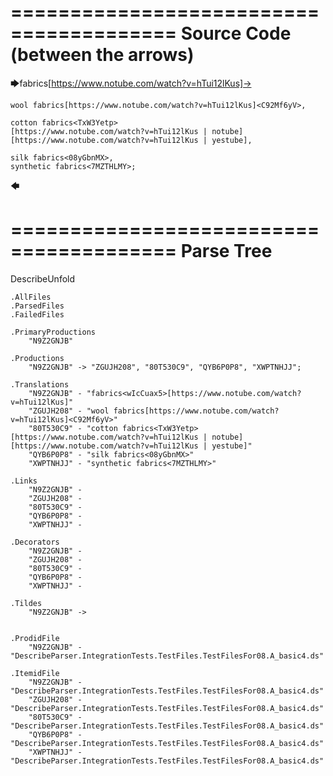 ========================================
Source Code (between the arrows)
========================================

🡆fabrics<wIcCuax5>[https://www.notube.com/watch?v=hTui12lKus]->

    wool fabrics[https://www.notube.com/watch?v=hTui12lKus]<C92Mf6yV>,
	
    cotton fabrics<TxW3Yetp>
	[https://www.notube.com/watch?v=hTui12lKus | notube]
	[https://www.notube.com/watch?v=hTui12lKus | yestube],

    silk fabrics<08yGbnMX>,
    synthetic fabrics<7MZTHLMY>;
🡄

========================================
Parse Tree
========================================
DescribeUnfold

    .AllFiles
    .ParsedFiles
    .FailedFiles

    .PrimaryProductions
        "N9Z2GNJB" 

    .Productions
        "N9Z2GNJB" -> "ZGUJH208", "80T530C9", "QYB6P0P8", "XWPTNHJJ";

    .Translations
        "N9Z2GNJB" - "fabrics<wIcCuax5>[https://www.notube.com/watch?v=hTui12lKus]"
        "ZGUJH208" - "wool fabrics[https://www.notube.com/watch?v=hTui12lKus]<C92Mf6yV>"
        "80T530C9" - "cotton fabrics<TxW3Yetp>
	[https://www.notube.com/watch?v=hTui12lKus | notube]
	[https://www.notube.com/watch?v=hTui12lKus | yestube]"
        "QYB6P0P8" - "silk fabrics<08yGbnMX>"
        "XWPTNHJJ" - "synthetic fabrics<7MZTHLMY>"

    .Links
        "N9Z2GNJB" - 
        "ZGUJH208" - 
        "80T530C9" - 
        "QYB6P0P8" - 
        "XWPTNHJJ" - 

    .Decorators
        "N9Z2GNJB" - 
        "ZGUJH208" - 
        "80T530C9" - 
        "QYB6P0P8" - 
        "XWPTNHJJ" - 

    .Tildes
        "N9Z2GNJB" -> 


    .ProdidFile
        "N9Z2GNJB" - "DescribeParser.IntegrationTests.TestFiles.TestFilesFor08.A_basic4.ds"

    .ItemidFile
        "N9Z2GNJB" - "DescribeParser.IntegrationTests.TestFiles.TestFilesFor08.A_basic4.ds"
        "ZGUJH208" - "DescribeParser.IntegrationTests.TestFiles.TestFilesFor08.A_basic4.ds"
        "80T530C9" - "DescribeParser.IntegrationTests.TestFiles.TestFilesFor08.A_basic4.ds"
        "QYB6P0P8" - "DescribeParser.IntegrationTests.TestFiles.TestFilesFor08.A_basic4.ds"
        "XWPTNHJJ" - "DescribeParser.IntegrationTests.TestFiles.TestFilesFor08.A_basic4.ds"

